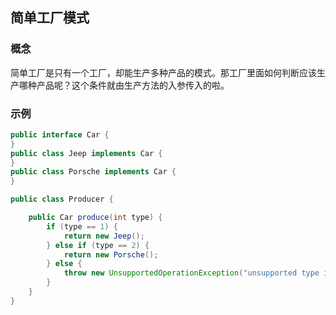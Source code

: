 ## 简单工厂模式

### 概念

简单工厂是只有一个工厂，却能生产多种产品的模式。那工厂里面如何判断应该生产哪种产品呢？这个条件就由生产方法的入参传入的啦。

### 示例


```java
public interface Car {
}
public class Jeep implements Car {
}
public class Porsche implements Car {
}

public class Producer {

    public Car produce(int type) {
        if (type == 1) {
            return new Jeep();
        } else if (type == 2) {
            return new Porsche();
        } else {
        	throw new UnsupportedOperationException("unsupported type input!");
        }
    }
}
